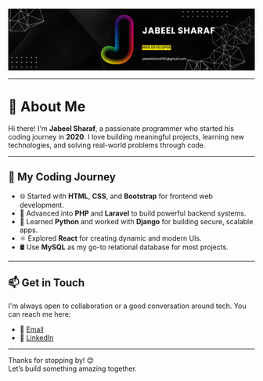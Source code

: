 ![Banner](https://github.com/JABEELSHARAF/JABEELSHARAF/blob/main/Black%20and%20Yellow%20Web%20Developer%20LinkedIn%20Banner.png?raw=true)

---

# 👋 About Me

Hi there! I'm **Jabeel Sharaf**, a passionate programmer who started his coding journey in **2020**. I love building meaningful projects, learning new technologies, and solving real-world problems through code.

---

## 🚀 My Coding Journey

- 🌐 Started with **HTML**, **CSS**, and **Bootstrap** for frontend web development.  
- 🐘 Advanced into **PHP** and **Laravel** to build powerful backend systems.  
- 🐍 Learned **Python** and worked with **Django** for building secure, scalable apps.  
- ⚛️ Explored **React** for creating dynamic and modern UIs.  
- 🛢️ Use **MySQL** as my go-to relational database for most projects.  

---

## 📫 Get in Touch

I'm always open to collaboration or a good conversation around tech. You can reach me here:

- 📧 [Email](mailto:jabeelsharaf321@gmail.com)  
- 💼 [LinkedIn](https://www.linkedin.com/in/jabeel-sharaf-220916237/)  

---

Thanks for stopping by! 😊  
Let’s build something amazing together.

<!---
**JabeelSharaf/JabeelSharaf** is a ✨ _special_ ✨ repository because its `README.md` appears on your GitHub profile.
-->
